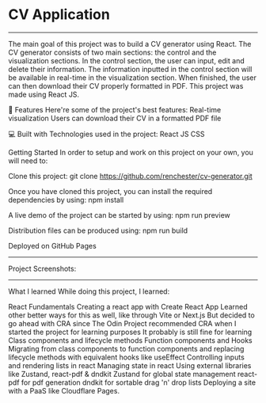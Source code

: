 # CV Application

-  -  -  -  -  -  -  -  -  -  -  -  -  -  -  -  -  -

The main goal of this project was to build a CV generator using React. The CV generator consists of two main sections: the control and the visualization sections. In the control section, the user can input, edit and delete their information. The information inputted in the control section will be available in real-time in the visualization section. When finished, the user can then download their CV properly formatted in PDF. This project was made using React JS.


🧐 Features
Here're some of the project's best features:
Real-time visualization
Users can download their CV in a formatted PDF file

💻 Built with
Technologies used in the project:
React JS
CSS



Getting Started
In order to setup and work on this project on your own, you will need to:

Clone this project:
git clone https://github.com/renchester/cv-generator.git

Once you have cloned this project, you can install the required dependencies by using:
npm install

A live demo of the project can be started by using:
npm run preview

Distribution files can be produced using:
npm run build

Deployed on GitHub Pages
-  -  -  

Project Screenshots:






 -  -  -

 What I learned
While doing this project, I learned:

React Fundamentals
Creating a react app with Create React App
Learned other better ways for this as well, like through Vite or Next.js
But decided to go ahead with CRA since The Odin Project recommended CRA when I started the project for learning purposes
It probably is still fine for learning
Class components and lifecycle methods
Function components and Hooks
Migrating from class components to function components
and replacing lifecycle methods with equivalent hooks like useEffect
Controlling inputs and rendering lists in react
Managing state in react
Using external libraries like Zustand, react-pdf & dndkit
Zustand for global state management
react-pdf for pdf generation
dndkit for sortable drag 'n' drop lists
Deploying a site with a PaaS like Cloudflare Pages.
